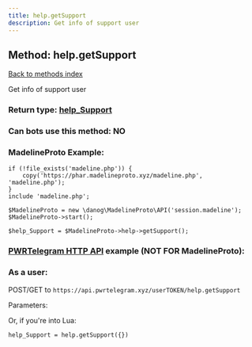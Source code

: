```yaml
---
title: help.getSupport
description: Get info of support user
---
```

## Method: help.getSupport  
[Back to methods index](index.md)


Get info of support user



### Return type: [help\_Support](../types/help_Support.md)

### Can bots use this method: **NO**


### MadelineProto Example:


```
if (!file_exists('madeline.php')) {
    copy('https://phar.madelineproto.xyz/madeline.php', 'madeline.php');
}
include 'madeline.php';

$MadelineProto = new \danog\MadelineProto\API('session.madeline');
$MadelineProto->start();

$help_Support = $MadelineProto->help->getSupport();
```

### [PWRTelegram HTTP API](https://pwrtelegram.xyz) example (NOT FOR MadelineProto):



### As a user:

POST/GET to `https://api.pwrtelegram.xyz/userTOKEN/help.getSupport`

Parameters:




Or, if you're into Lua:

```
help_Support = help.getSupport({})
```

